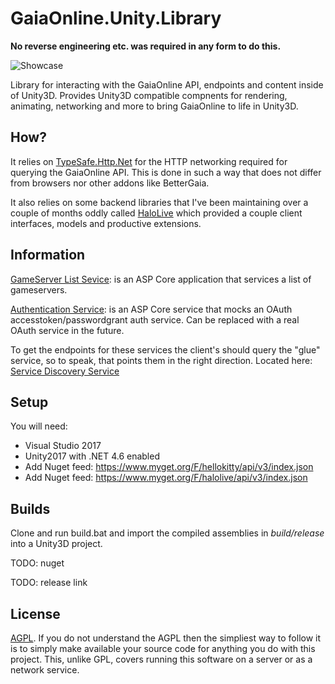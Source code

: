 # GaiaOnline.Unity.Library

**No reverse engineering etc. was required in any form to do this.**

![Showcase](http://i.imgur.com/waYynnx.gif "Demo of some components")

Library for interacting with the GaiaOnline API, endpoints and content inside of Unity3D. Provides Unity3D compatible compnents for rendering, animating, networking and more to bring GaiaOnline to life in Unity3D.

## How?

It relies on [TypeSafe.Http.Net](https://github.com/HelloKitty/TypeSafe.Http.Net) for the HTTP networking required for querying the GaiaOnline API. This is done in such a way that does not differ from browsers nor other addons like BetterGaia.

It also relies on some backend libraries that I've been maintaining over a couple of months oddly called [HaloLive](https://github.com/halolive) which provided a couple client interfaces, models and productive extensions.

## Information

[GameServer List Sevice](https://github.com/GaiaOnlineCommunity/GaiaOnline.Unity.Library/tree/master/src/GaiaOnline.GameServerList.Service): is an ASP Core application that services a list of gameservers.

[Authentication Service](https://github.com/GaiaOnlineCommunity/GaiaOnline.Unity.Library/tree/master/src/GaiaOnline.Authentication.Service): is an ASP Core service that mocks an OAuth accesstoken/passwordgrant auth service. Can be replaced with a real OAuth service in the future.

To get the endpoints for these services the client's should query the "glue" service, so to speak, that points them in the right direction. Located here: [Service Discovery Service](https://github.com/GaiaOnlineCommunity/HaloLive.ServiceDiscovery.Service)

## Setup

You will need:

* Visual Studio 2017
* Unity2017 with .NET 4.6 enabled
* Add Nuget feed: https://www.myget.org/F/hellokitty/api/v3/index.json
* Add Nuget feed: https://www.myget.org/F/halolive/api/v3/index.json

## Builds

Clone and run build.bat and import the compiled assemblies in *build/release* into a Unity3D project.

TODO: nuget

TODO: release link

## License

[AGPL](https://www.gnu.org/licenses/agpl-3.0.en.html). If you do not understand the AGPL then the simpliest way to follow it is to simply make available your source code for anything you do with this project. This, unlike GPL, covers running this software on a server or as a network service.
